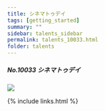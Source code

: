 ```yaml
---
title: シネマトゥデイ  
tags: [getting_started]
summary: ""
sidebar: talents_sidebar
permalink: talents_10033.html
folder: talents
---
```



##### No.10033 シネマトゥデイ   
 
![](https://yt3.ggpht.com/ytc/AKedOLTPrzz3NA_Nh0kw9bE-auSHHZFtSVxRuCECFPGnxQ=s176-c-k-c0x00ffffff-no-rj)







{% include links.html %}
